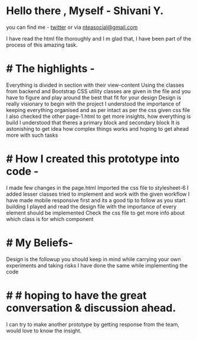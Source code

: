 # Hello there , Myself - Shivani Y.
you can find me - [twitter](https://twitter.com/nteasocial) or via [nteasocial@gmail.com](mailto:nteasocial@gmail.com)

I have read the html file thoroughly and I m glad that, I have been part of the process of this amazing task.

# # The highlights - 
Everything is divided in section with their view-content
Using the classes from backend and Bootstrap 
CSS utility classes are given in the file and you have to figure and play around the best that fit for your design
Design is really visionary to begin with the project
I understood the importance of keeping everything organised and as per intact as per the css given css file
I also checked the other page-1.html to get more insights, how everything is build
I understood that theres a primary block and secondary block
It is astonishing to get idea how complex things works and hoping to get ahead more with such tasks

# # How I created this prototype into code -
I made few changes in the page.html
Imported the css file to stylesheet-6
I added lesser classes tried to implement and work with the given workflow
I have made mobile responsive first and its a good tip to follow as you start building
I played and read the design file with the importance of every element should be implemented
Check the css file to get more info about which class is for which component

# # My Beliefs- 
Design is the followup you should keep in mind while carrying your own experiments and taking risks
I have done the same while implementing the code

# # # hoping to have the great conversation & discussion ahead.
I can try to make another prototype by getting response from the team, would love to know the insight.

